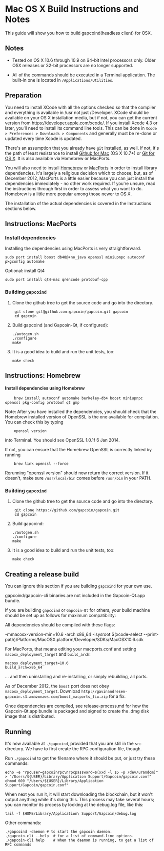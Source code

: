 Mac OS X Build Instructions and Notes
====================================
This guide will show you how to build gapcoind(headless client) for OSX.

Notes
-----

* Tested on OS X 10.6 through 10.9 on 64-bit Intel processors only.
Older OSX releases or 32-bit processors are no longer supported.

* All of the commands should be executed in a Terminal application. The
built-in one is located in `/Applications/Utilities`.

Preparation
-----------

You need to install XCode with all the options checked so that the compiler
and everything is available in /usr not just /Developer. XCode should be
available on your OS X installation media, but if not, you can get the
current version from https://developer.apple.com/xcode/. If you install
Xcode 4.3 or later, you'll need to install its command line tools. This can
be done in `Xcode > Preferences > Downloads > Components` and generally must
be re-done or updated every time Xcode is updated.

There's an assumption that you already have `git` installed, as well. If
not, it's the path of least resistance to install [Github for Mac](https://mac.github.com/)
(OS X 10.7+) or
[Git for OS X](https://code.google.com/p/git-osx-installer/). It is also
available via Homebrew or MacPorts.

You will also need to install [Homebrew](http://brew.sh)
or [MacPorts](https://www.macports.org/) in order to install library
dependencies. It's largely a religious decision which to choose, but, as of
December 2012, MacPorts is a little easier because you can just install the
dependencies immediately - no other work required. If you're unsure, read
the instructions through first in order to assess what you want to do.
Homebrew is a little more popular among those newer to OS X.

The installation of the actual dependencies is covered in the Instructions
sections below.

Instructions: MacPorts
----------------------

### Install dependencies

Installing the dependencies using MacPorts is very straightforward.

    sudo port install boost db48@+no_java openssl miniupnpc autoconf pkgconfig automake

Optional: install Qt4

    sudo port install qt4-mac qrencode protobuf-cpp

### Building `gapcoind`

1. Clone the github tree to get the source code and go into the directory.

        git clone git@github.com:gapcoin/gapcoin.git gapcoin
        cd gapcoin

2.  Build gapcoind (and Gapcoin-Qt, if configured):

        ./autogen.sh
        ./configure
        make

3.  It is a good idea to build and run the unit tests, too:

        make check

Instructions: Homebrew
----------------------

#### Install dependencies using Homebrew

        brew install autoconf automake berkeley-db4 boost miniupnpc openssl pkg-config protobuf qt gmp

Note: After you have installed the dependencies, you should check that the Homebrew installed version of OpenSSL is the one available for compilation. You can check this by typing

        openssl version

into Terminal. You should see OpenSSL 1.0.1f 6 Jan 2014.

If not, you can ensure that the Homebrew OpenSSL is correctly linked by running

        brew link openssl --force

Rerunning "openssl version" should now return the correct version. If it
doesn't, make sure `/usr/local/bin` comes before `/usr/bin` in your
PATH. 

### Building `gapcoind`

1. Clone the github tree to get the source code and go into the directory.

        git clone https://github.com/gapcoin/gapcoin.git
        cd gapcoin

2.  Build gapcoind:

        ./autogen.sh
        ./configure
        make

3.  It is a good idea to build and run the unit tests, too:

        make check

Creating a release build
------------------------
You can ignore this section if you are building `gapcoind` for your own use.

gapcoind/gapcoin-cli binaries are not included in the Gapcoin-Qt.app bundle.

If you are building `gapcoind` or `Gapcoin-Qt` for others, your build machine should be set up
as follows for maximum compatibility:

All dependencies should be compiled with these flags:

 -mmacosx-version-min=10.6
 -arch x86_64
 -isysroot $(xcode-select --print-path)/Platforms/MacOSX.platform/Developer/SDKs/MacOSX10.6.sdk

For MacPorts, that means editing your macports.conf and setting
`macosx_deployment_target` and `build_arch`:

    macosx_deployment_target=10.6
    build_arch=x86_64

... and then uninstalling and re-installing, or simply rebuilding, all ports.

As of December 2012, the `boost` port does not obey `macosx_deployment_target`.
Download `http://gavinandresen-gapcoin.s3.amazonaws.com/boost_macports_fix.zip`
for a fix.

Once dependencies are compiled, see release-process.md for how the Gapcoin-Qt.app
bundle is packaged and signed to create the .dmg disk image that is distributed.

Running
-------

It's now available at `./gapcoind`, provided that you are still in the `src`
directory. We have to first create the RPC configuration file, though.

Run `./gapcoind` to get the filename where it should be put, or just try these
commands:

    echo -e "rpcuser=gapcoinrpc\nrpcpassword=$(xxd -l 16 -p /dev/urandom)" > "/Users/${USER}/Library/Application Support/Gapcoin/gapcoin.conf"
    chmod 600 "/Users/${USER}/Library/Application Support/Gapcoin/gapcoin.conf"

When next you run it, it will start downloading the blockchain, but it won't
output anything while it's doing this. This process may take several hours;
you can monitor its process by looking at the debug.log file, like this:

    tail -f $HOME/Library/Application\ Support/Gapcoin/debug.log

Other commands:

    ./gapcoind -daemon # to start the gapcoin daemon.
    ./gapcoin-cli --help  # for a list of command-line options.
    ./gapcoin-cli help    # When the daemon is running, to get a list of RPC commands
